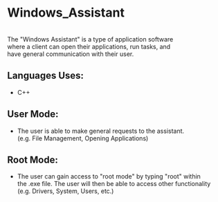 # Windows_Assistant<br />
<br />
The "Windows Assistant" is a type of application software<br />
where a client can open their applications, run tasks, and<br />
have general communication with their user.<br />

## Languages Uses:<br />
  - C++<br />

## User Mode:<br />
  - The user is able to make general requests to the assistant.<br />
    (e.g. File Management, Opening Applications)<br />

## Root Mode:
  - The user can gain access to "root mode" by typing "root" within<br />
    the .exe file. The user will then be able to access other functionality<br />
    (e.g. Drivers, System, Users, etc.)<br />
    
